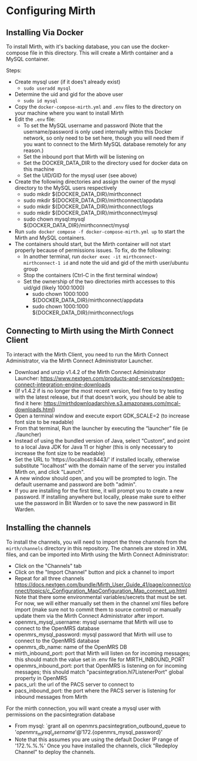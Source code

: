 
# Configuring Mirth

## Installing Via Docker

To install Mirth, with it's backing database, you can use the docker-compose file in this directory.  This will create a Mirth container and a MySQL container.  

Steps:
- Create mysql user (if it does't already exist)
  - `sudo useradd mysql`
- Determine the uid and gid for the above user
  - `sudo id mysql`
- Copy the `docker-compose-mirth.yml` and `.env` files to the directory on your machine where you want to install Mirth
- Edit the `.env` file:
  - To set the MySQL username and password (Note that the username/password is only used internally within this Docker network, so only need to be set here, though you will need them if you want to connect to the Mirth MySQL database remotely for any reason.)
  - Set the inbound port that Mirth will be listening on
  - Set the DOCKER_DATA_DIR to the directory used for docker data on this machine
  - Set the UID/GID for the mysql user (see above)
- Create the following directories and assign the owner of the mysql directory to the MySQL users respectively
  - sudo mkdir ${DOCKER_DATA_DIR}/mirthconnect
  - sudo mkdir ${DOCKER_DATA_DIR}/mirthconnect/appdata
  - sudo mkdir ${DOCKER_DATA_DIR}/mirthconnect/logs
  - sudo mkdir ${DOCKER_DATA_DIR}/mirthconnect/mysql
  - sudo chown mysql:mysql ${DOCKER_DATA_DIR}/mirthconnect/mysql
- Run `sudo docker compose -f docker-compose-mirth.yml up` to start the Mirth and MySQL containers.
- The containers should start, but the Mirth container will not start properly because of permissions issues.  To fix, do the following:
  - In another terminal, run `docker exec -it mirthconnect-mirthconnect-1 id` and note the uid and gid of the mirth user/ubuntu group
  - Stop the containers (Ctrl-C in the first terminal window)
  - Set the ownership of the two directories mirth accesses to this uid/gid (likely 1000:1000)
    - sudo chown 1000:1000 ${DOCKER_DATA_DIR}/mirthconnect/appdata
    - sudo chown 1000:1000 ${DOCKER_DATA_DIR}/mirthconnect/logs


## Connecting to Mirth using the Mirth Connect Client

To interact with the Mirth Client, you need to run the Mirth Connect Administrator, via the Mirth Connect Administrator Launcher.

- Download and unzip v1.4.2 of the Mirth Connect Administrator Launcher: https://www.nextgen.com/products-and-services/nextgen-connect-integration-engine-downloads
- (If v1.4.2 if is no longer the most recent version, feel free to try testing with the latest release, but if that doesn’t work, you should be able to find it here: https://mirthdownloadarchive.s3.amazonaws.com/mcal-downloads.html)
- Open a terminal window and execute export GDK_SCALE=2 (to increase font size to be readable)
- From that terminal, Run the launcher by executing the “launcher” file (ie ./launcher) 
- Instead of using the bundled version of Java, select “Custom”, and point to a local Java JDK for Java 11 or higher (this is only necessary to increase the font size to be readable)
- Set the URL to 'https://localhost:8443/' if installed locally, otherwise substitute "localhost" with the domain name of the server you installed Mirth on, and click "Launch".
- A new window should open, and you will be prompted to login. The default username and password are both "admin".
- If you are installing for the first time, it will prompt you to create a new password.  If installing anywhere but locally, please make sure to either use the password in Bit Warden or to save the new password in Bit Warden.

## Installing the channels

To install the channels, you will need to import the three channels from the `mirth/channels` directory in this repository.  The channels are stored in XML files, and can be imported into Mirth using the Mirth Connect Administrator:
- Click on the "Channels" tab
- Click on the "Import Channel" button and pick a channel to import
- Repeat for all three channels
https://docs.nextgen.com/bundle/Mirth_User_Guide_41/page/connect/connect/topics/c_Configuration_MapConfiguration_Map_connect_ug.html
Note that there some environmental variables/secrets that must be set.  For now, we will either manually set them in the channel xml files before import (make sure not to commit them to source control) or manually update them via the Mirth Connect Administrator after import.
- openmrs_mysql_username: mysql username that Mirth will use to connect to the OpenMRS database
- openmrs_mysql_password: mysql password that Mirth will use to connect to the OpenMRS database
- openmrs_db_name: name of the OpenMRS DB
- mirth_inbound_port: port that Mirth will listen on for incoming messages; this should match the value set in .env file for MIRTH_INBOUND_PORT
- openmrs_inbound_port: port that OpenMRS is listening on for incoming messages; this should match "pacsintegration.hl7ListenerPort" global property in OpenMRS
- pacs_url: the url of the PACS server to connect to
- pacs_inbound_port: the port where the PACS server is listening for inbound messages from Mirth

For the mirth connection, you will want create a mysql user with permissions on the pacsintegration database
- From mysql: `grant all on openmrs.pacsintegration_outbound_queue to '${openmrs_mysql_username}'@'172.%.%.%' identified by '${openmrs_mysql_password}'
- Note that this assumes you are using the default Docker IP range of '172.%.%.%'
Once you have installed the channels, click "Redeploy Channel" to deploy the channels.